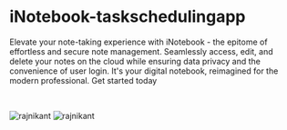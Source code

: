 # iNotebook-taskschedulingapp
Elevate your note-taking experience with iNotebook - the epitome of effortless and secure note management. Seamlessly access, edit, and delete your notes on the cloud while ensuring data privacy and the convenience of user login. It's your digital notebook, reimagined for the modern professional. Get started today 
<p align="left">
 &nbsp;
</p>
<p>
 

 <img margin="50" src="https://github.com/RAJNIKANT1021/RAJNIKANT1021/assets/113264449/badbf584-e846-4cdb-a545-25700f7f4cb8" alt="rajnikant"/>
 
 <img margin="50" src="https://github.com/RAJNIKANT1021/RAJNIKANT1021/assets/113264449/2feb8549-e26f-46f4-8ee1-0f19655941ec" alt="rajnikant"/>



</p>
